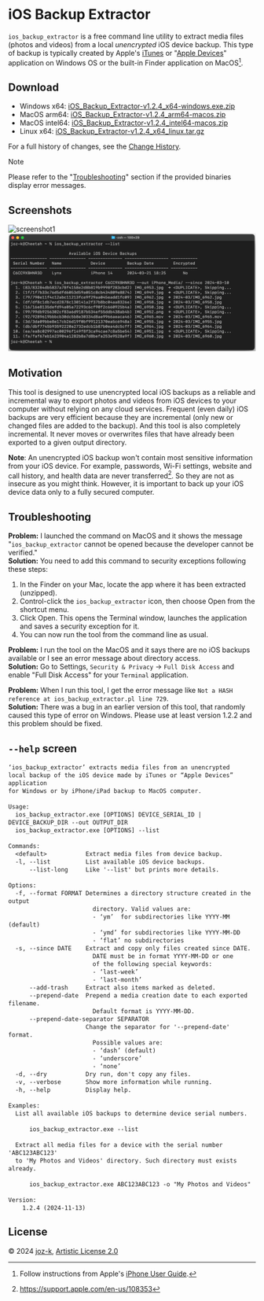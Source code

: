 iOS Backup Extractor
====================

`ios_backup_extractor` is a free command line utility to extract media files (photos and videos)
from a local _unencrypted_ iOS device backup. This type of backup is typically created by Apple's [iTunes][itunes-url]
or "[Apple Devices][apple-devices-url]" application on Windows OS or the built-in Finder application on MacOS[^1].

[^1]: Follow instructions from Apple's [iPhone User Guide](https://support.apple.com/guide/iphone/back-up-iphone-iph3ecf67d29/ios).

[itunes-url]: https://apps.microsoft.com/detail/9pb2mz1zmb1s
[apple-devices-url]: https://apps.microsoft.com/detail/9np83lwlpz9k

Download
---------

* Windows x64: [iOS_Backup_Extractor-v1.2.4_x64-windows.exe.zip](https://github.com/joz-k/ios_backup_extractor/releases/download/v1.2.4/iOS_Backup_Extractor-v1.2.4_x64-windows.exe.zip)
* MacOS arm64: [iOS_Backup_Extractor-v1.2.4_arm64-macos.zip](https://github.com/joz-k/ios_backup_extractor/releases/download/v1.2.4/iOS_Backup_Extractor_v1.2.4_arm64-macos.zip)
* MacOS intel64: [iOS_Backup_Extractor-v1.2.4_intel64-macos.zip](https://github.com/joz-k/ios_backup_extractor/releases/download/v1.2.4/iOS_Backup_Extractor-v1.2.4_intel64-macos.zip)
* Linux x64: [iOS_Backup_Extractor-v1.2.4_x64_linux.tar.gz](https://github.com/joz-k/ios_backup_extractor/releases/download/v1.2.4/iOS_Backup_Extractor-v1.2.4_x64_linux.tar.gz)

For a full history of changes, see the [Change History](History.md).

> [!NOTE]
> Please refer to the "[Troubleshooting](#troubleshooting)" section if the provided binaries display error messages.

Screenshots
-----------

![screenshot1](doc/res/win_screenshot1.png "Windows screenhost")
![screenshot1](doc/res/macos_screenshot1.png "MacOS screenhost")

Motivation
----------

This tool is designed to use unencrypted local iOS backups as a reliable and incremental way to export photos and videos from iOS devices to your computer without relying on any cloud services. Frequent (even daily) iOS backups are very efficient because they are incremental (only new or changed files are added to the backup). And this tool is also completely incremental. It never moves or overwrites files that have already been exported to a given output directory. 

**Note**: An unencrypted iOS backup won't contain most sensitive information from your iOS device. For example, passwords, Wi-Fi settings, website and call history, and health data are never transferred[^2]. So they are not as insecure as you might think. However, it is important to back up your iOS device data only to a fully secured computer.

[^2]: https://support.apple.com/en-us/108353

Troubleshooting
---------------

**Problem:** I launched the command on MacOS and it shows the message "`ios_backup_extractor` cannot be opened because the developer cannot be verified."\
**Solution:** You need to add this command to security exceptions following these steps:
 1. In the Finder on your Mac, locate the app where it has been extracted (unzipped). 
 2. Control-click the `ios_backup_extractor` icon, then choose Open from the shortcut menu.
 3. Click Open. This opens the Terminal window, launches the application and saves a security exception for it.
 4. You can now run the tool from the command line as usual.

**Problem:** I run the tool on the MacOS and it says there are no iOS backups available or I see an error message
             about directory access.\
**Solution:** Go to Settings, `Security & Privacy` → `Full Disk Access` and enable "Full Disk Access" for your
              `Terminal` application.

**Problem:** When I run this tool, I get the error message like `Not a HASH reference at ios_backup_extractor.pl line 729`.\
**Solution:** There was a bug in an earlier version of this tool, that randomly caused this type of error on Windows.
              Please use at least version 1.2.2 and this problem should be fixed.

`--help` screen
---------------
```
‘ios_backup_extractor’ extracts media files from an unencrypted
local backup of the iOS device made by iTunes or “Apple Devices” application
for Windows or by iPhone/iPad backup to MacOS computer.

Usage:
  ios_backup_extractor.exe [OPTIONS] DEVICE_SERIAL_ID | DEVICE_BACKUP_DIR --out OUTPUT_DIR
  ios_backup_extractor.exe [OPTIONS] --list

Commands:
  <default>           Extract media files from device backup.
  -l, --list          List available iOS device backups.
      --list-long     Like '--list' but prints more details.

Options:
  -f, --format FORMAT Determines a directory structure created in the output
                        directory. Valid values are:
                        - ‘ym’  for subdirectories like YYYY-MM (default)
                        - ‘ymd’ for subdirectories like YYYY-MM-DD
                        - ‘flat’ no subdirectories
  -s, --since DATE    Extract and copy only files created since DATE.
                        DATE must be in format YYYY-MM-DD or one
                        of the following special keywords:
                        - ‘last-week’
                        - ‘last-month’
      --add-trash     Extract also items marked as deleted.
      --prepend-date  Prepend a media creation date to each exported filename.
                        Default format is YYYY-MM-DD.
      --prepend-date-separator SEPARATOR
                      Change the separator for '--prepend-date' format.
                        Possible values are:
                        - ‘dash’ (default)
                        - ‘underscore’
                        - ‘none’
  -d, --dry           Dry run, don't copy any files.
  -v, --verbose       Show more information while running.
  -h, --help          Display help.

Examples:
  List all available iOS backups to determine device serial numbers.

      ios_backup_extractor.exe --list

  Extract all media files for a device with the serial number 'ABC123ABC123'
  to 'My Photos and Videos' directory. Such directory must exists already.

      ios_backup_extractor.exe ABC123ABC123 -o "My Photos and Videos"

Version:
    1.2.4 (2024-11-13)
```

License
-------

© 2024  [joz-k](https://github.com/joz-k/), [Artistic License 2.0](http://www.perlfoundation.org/artistic_license_2_0)
